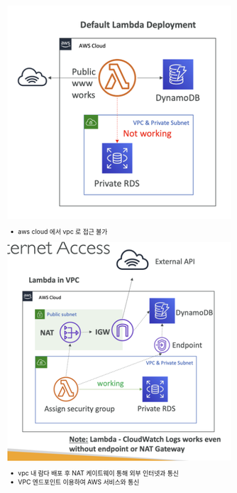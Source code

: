 
![](images/lambda_vpc1.png)
- aws cloud 에서 vpc 로 접근 불가


![](images/lambda_vpc2.png)
- vpc 내 람다 배포 후 NAT 케이트웨이 통해 외부 인터넷과 통신
- VPC 엔드포인트 이용하여 AWS 서비스와 통신